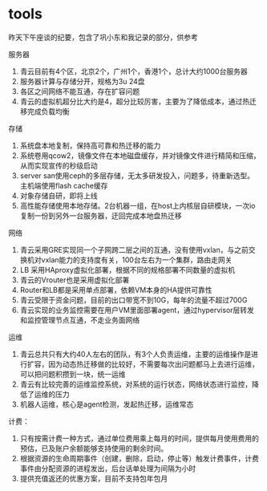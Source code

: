 tools
=====



昨天下午座谈的纪要，包含了巩小东和我记录的部分，供参考

服务器
1.	青云目前有4个区，北京2个，广州1个，香港1个，总计大约1000台服务器
2.	服务器计算与存储分开，规格为3u 24盘
3.	各区之间网络不能互通，存在扩容问题
4.	青云的虚拟机超分比大约是4，超分比较厉害，主要为了降低成本，通过热迁移完成负载均衡

存储
1.	系统盘本地复制，保持高可靠和热迁移的能力
2.	系统卷用qcow2，镜像文件在本地磁盘缓存，并对镜像文件进行精简和压缩，从而实现宣传的秒级启动
3.	server san使用ceph的多层存储，无太多研发投入，问题多，待重新选型。主机端使用flash cache缓存
4.	对象存储自研，即将上线
5.	高性能存储使用本地存储。2台机器一组，在host上内核层自研模块，一次io复制一份到另外一台服务器，迂回完成本地盘热迁移


网络
1.	青云采用GRE实现同一个子网跨二层之间的互通，没有使用vxlan，与之前交换机对vxlan能力的支持度有关，100台左右为一个集群，路由走网关
2.	LB 采用HAproxy虚拟化部署，根据不同的规格部署不同数量的虚拟机
3.	青云的Vrouter也是采用虚拟化部署
4.	Router和LB都是采用单点部署，依赖VM本身的HA提供可靠性
5.	青云受限于资金问题，目前的出口带宽不到10G，每年的流量不超过700G
6.	青云实现的业务监控需要在用户VM里面部署agent，通过hypervisor层转发和监控管理节点互通，不走业务面网络


运维
1.	青云总共只有大约40人左右的团队，有3个人负责运维，主要的运维操作是进行扩容，因为动态热迁移做的比较好，不需要每次出问题都马上去进行运维，可以把问题积攒到一块，统一运维
2.	青云有比较完善的运维监控系统，对系统的运行状态，网络状态进行监控，降低了运维的压力
3.	机器人运维，核心是agent检测，发起热迁移，运维常态

计费：
1.	只有按需计费一种方式，通过单位费用乘上每月的时间，提供每月使用费用的预估，已及账户余额能够支持使用的剩余时间。
2.	根据资源的生命周期事件（创建，删除，启动，停止等）触发计费事件，计费事件由分配资源的进程发出，后台话单处理为间隔为小时
3.	提供充值返还的优惠方案，目前不支持包年包月
